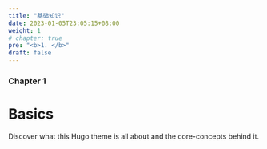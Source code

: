 ```yaml
---
title: "基础知识"
date: 2023-01-05T23:05:15+08:00
weight: 1
# chapter: true
pre: "<b>1. </b>"
draft: false
---
```


### Chapter 1

# Basics

Discover what this Hugo theme is all about and the core-concepts behind it.
